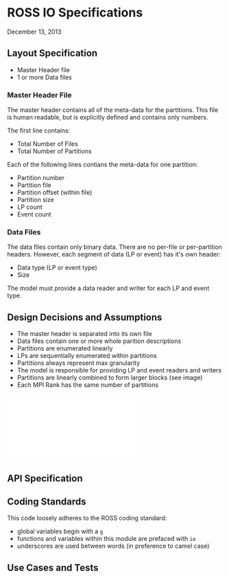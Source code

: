 
# ROSS IO Specifications

December 13, 2013

## Layout Specification

- Master Header file
- 1 or more Data files

### Master Header File

The master header contains all of the meta-data for the partitions. 
This file is human readable, but is explicitly defined and contains only numbers.

The first line contains:
- Total Number of Files
- Total Number of Partitions

Each of the following lines contians the meta-data for one partition:
- Partition number
- Partition file
- Partition offset (within file)
- Partition size
- LP count
- Event count

### Data Files

The data files contain only binary data. 
There are no per-file or per-partition headers. 
However, each segment of data (LP or event) has it's own header:

- Data type (LP or event type)
- Size

The model must provide a data reader and writer for each LP and event type.

## Design Decisions and Assumptions

- The master header is separated into its own file
- Data files contain one or more whole parition descriptions
- Partitions are enumerated linearly
- LPs are sequentially enumerated within partitions
- Partitions always represent max granularity
- The model is responsible for providing LP and event readers and writers
- Partitions are linearly combined to form larger blocks (see image)
- Each MPI Rank has the same number of partitions

![Linear Partition Combinations](partitions.pdf)


## API Specification


## Coding Standards

This code loosely adheres to the ROSS coding standard:

- global variables begin with a `g`
- functions and variables within this module are prefaced with `io`
- underscores are used between words (in preference to camel case)

## Use Cases and Tests
